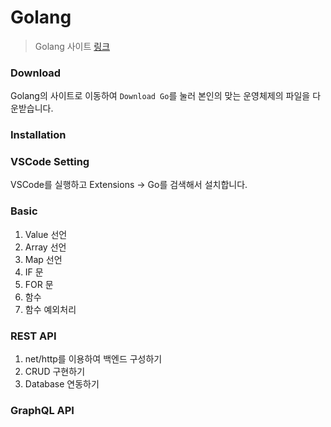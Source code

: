 # Golang

> Golang 사이트 [링크](https://golang.org)

### Download
Golang의 사이트로 이동하여 `Download Go`를 눌러 본인의 맞는 운영체제의 파일을 다운받습니다.

### Installation

### VSCode Setting
VSCode를 실행하고 Extensions → Go를 검색해서 설치합니다.

### Basic
1. Value 선언
2. Array 선언
3. Map 선언
4. IF 문
5. FOR 문
6. 함수
7. 함수 예외처리


### REST API
1. net/http를 이용하여 백엔드 구성하기
2. CRUD 구현하기
3. Database 연동하기

### GraphQL API

